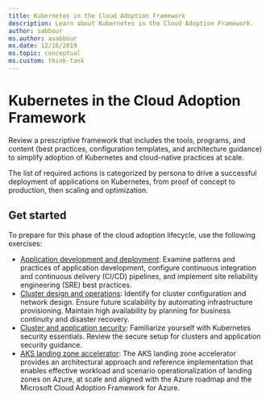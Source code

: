 ```yaml
---
title: Kubernetes in the Cloud Adoption Framework
description: Learn about Kubernetes in the Cloud Adoption Framework.
author: sabbour
ms.author: asabbour
ms.date: 12/16/2019
ms.topic: conceptual
ms.custom: think-tank
---
```


# Kubernetes in the Cloud Adoption Framework

Review a prescriptive framework that includes the tools, programs, and content (best practices, configuration templates, and architecture guidance) to simplify adoption of Kubernetes and cloud-native practices at scale.

The list of required actions is categorized by persona to drive a successful deployment of applications on Kubernetes, from proof of concept to production, then scaling and optimization.

## Get started

To prepare for this phase of the cloud adoption lifecycle, use the following exercises:

- [Application development and deployment](./application-development.md): Examine patterns and practices of application development, configure continuous integration and continuous delivery (CI/CD) pipelines, and implement site reliability engineering (SRE) best practices.
- [Cluster design and operations](./cluster-design-operations.md): Identify for cluster configuration and network design. Ensure future scalability by automating infrastructure provisioning. Maintain high availability by planning for business continuity and disaster recovery.
- [Cluster and application security](./cluster-application-security.md): Familiarize yourself with Kubernetes security essentials. Review the secure setup for clusters and application security guidance.
- [AKS landing zone accelerator](../../scenarios/app-platform/aks/landing-zone-accelerator.md): The AKS landing zone accelerator provides an architectural approach and reference implementation that enables effective workload and scenario operationalization of landing zones on Azure, at scale and aligned with the Azure roadmap and the Microsoft Cloud Adoption Framework for Azure.
